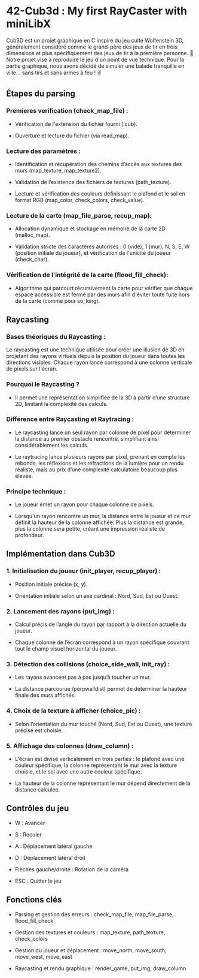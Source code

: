 # 42-Cub3d : My first RayCaster with miniLibX

Cub3D est un projet graphique en C inspiré du jeu culte Wolfenstein 3D, généralement considéré comme le grand-père des jeux de tir en trois dimensions et plus spécifiquement des jeux de tir à la première personne.
🎯 Notre projet vise à reproduire le jeu d'un point de vue technique. Pour la partie graphique, nous avons décidé de simuler une balade tranquille en ville… sans tirs et sans armes à feu ! ✌️


## Étapes du parsing

### Premieres verification (check_map_file) :

* Vérification de l'extension du fichier fourni (.cub).

* Ouverture et lecture du fichier (via read_map).

### Lecture des paramètres :

* Identification et récupération des chemins d’accès aux textures des murs (map_texture, map_texture2).

* Validation de l’existence des fichiers de textures (path_texture).

* Lecture et vérification des couleurs définissant le plafond et le sol en format RGB (map_color, check_colors, check_value).

### Lecture de la carte (map_file_parse, recup_map):

* Allocation dynamique et stockage en mémoire de la carte 2D (malloc_map).

* Validation stricte des caractères autorisés : 0 (vide), 1 (mur), N, S, E, W (position initiale du joueur), et vérification de l'unicité du joueur (check_char).

### Vérification de l'intégrité de la carte (flood_fill_check):

* Algorithme qui parcourt récursivement la carte pour vérifier que chaque espace accessible est fermé par des murs afin d'éviter toute fuite hors de la carte (comme pour so_long).

## Raycasting

### Bases théoriques du Raycasting :

Le raycasting est une technique utilisée pour créer une illusion de 3D en projetant des rayons virtuels depuis la position du joueur dans toutes les directions visibles. Chaque rayon lancé correspond à une colonne verticale de pixels sur l'écran.

### Pourquoi le Raycasting ?

* Il permet une représentation simplifiée de la 3D à partir d’une structure 2D, limitant la complexité des calculs.

### Différence entre Raycasting et Raytracing :

* Le raycasting lance un seul rayon par colonne de pixel pour déterminer la distance au premier obstacle rencontré, simplifiant ainsi considérablement les calculs.

* Le raytracing lance plusieurs rayons par pixel, prenant en compte les rebonds, les réflexions et les réfractions de la lumière pour un rendu réaliste, mais au prix d’une complexité calculatoire beaucoup plus élevée.

### Principe technique :

* Le joueur émet un rayon pour chaque colonne de pixels.

* Lorsqu'un rayon rencontre un mur, la distance entre le joueur et ce mur définit la hauteur de la colonne affichée. Plus la distance est grande, plus la colonne sera petite, créant une impression réaliste de profondeur.

## Implémentation dans Cub3D

### 1. Initialisation du joueur (init_player, recup_player) :

* Position initiale précise (x, y).

* Orientation initiale selon un axe cardinal : Nord, Sud, Est ou Ouest.

### 2. Lancement des rayons (put_img) :

* Calcul précis de l’angle du rayon par rapport à la direction actuelle du joueur.

* Chaque colonne de l’écran correspond à un rayon spécifique couvrant tout le champ visuel horizontal du joueur.

### 3. Détection des collisions (choice_side_wall, init_ray) :

* Les rayons avancent pas à pas jusqu’à toucher un mur.

* La distance parcourue (perpwalldist) permet de déterminer la hauteur finale des murs affichés.

### 4. Choix de la texture à afficher (choice_pic) :

* Selon l’orientation du mur touché (Nord, Sud, Est ou Ouest), une texture précise est choisie.

### 5. Affichage des colonnes (draw_column) :

* L'écran est divisé verticalement en trois parties : le plafond avec une couleur spécifique, la colonne représentant le mur avec la texture choisie, et le sol avec une autre couleur spécifique.

* La hauteur de la colonne représentant le mur dépend directement de la distance calculée.

## Contrôles du jeu

* W : Avancer

* S : Reculer

* A : Déplacement latéral gauche

* D : Déplacement latéral droit

* Flèches gauche/droite : Rotation de la caméra

* ESC : Quitter le jeu

## Fonctions clés

* Parsing et gestion des erreurs : check_map_file, map_file_parse, flood_fill_check

* Gestion des textures et couleurs : map_texture, path_texture, check_colors

* Gestion du joueur et déplacement : move_north, move_south, move_west, move_east

* Raycasting et rendu graphique : render_game, put_img, draw_column
